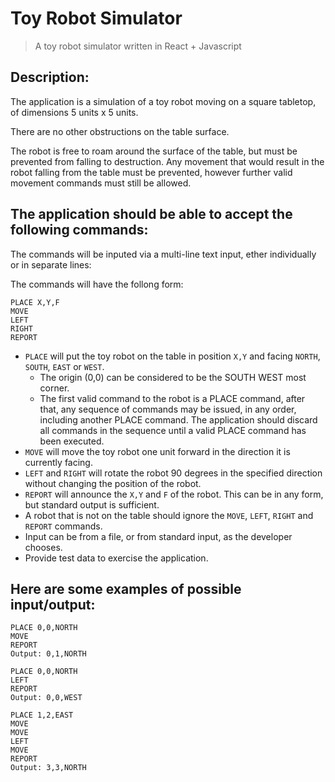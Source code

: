 # Toy Robot Simulator

> A toy robot simulator written in React + Javascript

## Description:

The application is a simulation of a toy robot moving on a square tabletop, of dimensions 5 units x 5 units.

There are no other obstructions on the table surface.

The robot is free to roam around the surface of the table, but must be prevented from falling to destruction. Any movement that would result in the robot falling from the table must be prevented, however further valid movement commands must still be allowed.

## The application should be able to accept the following commands:

The commands will be inputed via a multi-line text input, ether individually or in separate lines:

The commands will have the follong form:

```
PLACE X,Y,F
MOVE
LEFT
RIGHT
REPORT
```

- `PLACE` will put the toy robot on the table in position `X,Y` and facing `NORTH`, `SOUTH`, `EAST` or `WEST`.
  - The origin (0,0) can be considered to be the SOUTH WEST most corner.
  - The first valid command to the robot is a PLACE command, after that, any sequence of commands may be issued, in any order, including another PLACE command. The application should discard all commands in the sequence until a valid PLACE command has been executed.
- `MOVE` will move the toy robot one unit forward in the direction it is currently facing.
- `LEFT` and `RIGHT` will rotate the robot 90 degrees in the specified direction without changing the position of the robot.
- `REPORT` will announce the `X,Y` and `F` of the robot. This can be in any form, but standard output is sufficient.
- A robot that is not on the table should ignore the `MOVE`, `LEFT`, `RIGHT` and `REPORT` commands.
- Input can be from a file, or from standard input, as the developer chooses.
- Provide test data to exercise the application.

## Here are some examples of possible input/output:

```
PLACE 0,0,NORTH
MOVE
REPORT
Output: 0,1,NORTH
```

```
PLACE 0,0,NORTH
LEFT
REPORT
Output: 0,0,WEST
```

```
PLACE 1,2,EAST
MOVE
MOVE
LEFT
MOVE
REPORT
Output: 3,3,NORTH
```

